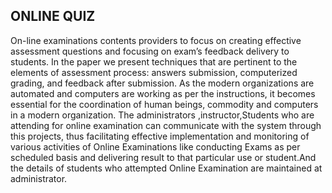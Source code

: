 ## ONLINE QUIZ
On-line examinations contents providers to focus on creating effective assessment questions and focusing on exam’s feedback delivery to students. In the paper we present techniques that are pertinent to the elements of assessment process: answers submission, computerized grading, and feedback after submission.
As the modern organizations are automated and computers are working as per the instructions, it becomes essential for the coordination of human beings, commodity and computers in a modern organization. 
The administrators ,instructor,Students who are attending for online examination can communicate with the system through this projects, thus facilitating effective implementation and monitoring of various activities of Online Examinations like conducting Exams as per scheduled basis and delivering result to that particular use or student.And the details of students who attempted Online Examination are maintained at administrator.

